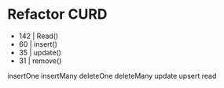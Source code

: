# Refactor CURD
- 142 |  Read() 
- 60  |  insert() 
- 35  |  update() 
- 31  |  remove() 



insertOne
insertMany
deleteOne
deleteMany
update
upsert
read